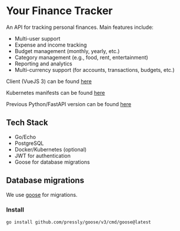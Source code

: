 # Your Finance Tracker
An API for tracking personal finances.
Main features include:
- Multi-user support
- Expense and income tracking
- Budget management (monthly, yearly, etc.)
- Category management (e.g., food, rent, entertainment)
- Reporting and analytics
- Multi-currency support (for accounts, transactions, budgets, etc.)

Client (VueJS 3) can be found [here](https://github.com/ypeskov/budget-tracker/tree/master/src-front)

Kubernetes manifests can be found [here](https://github.com/ypeskov/k8s-orgfin)

Previous Python/FastAPI version can be found [here](https://github.com/ypeskov/budget-tracker/tree/master/back-fastapi)


## Tech Stack
- Go/Echo
- PostgreSQL
- Docker/Kubernetes (optional)
- JWT for authentication
- Goose for database migrations

## Database migrations

We use [goose](https://github.com/pressly/goose) for migrations.

### Install
```bash
go install github.com/pressly/goose/v3/cmd/goose@latest
```

